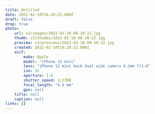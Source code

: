 ```yaml
---
title: Untitled
date: 2022-02-10T16:28:22.000Z
draft: false
drop: true
photo:
    url: s3/images/2022-02-10-08-28-22.jpg
    thumb: s3/thumbs/2022-02-10-08-28-22.jpg
    preview: s3/previews/2022-02-10-08-28-22.jpg
    created: 2022-02-10T16:28:22.000Z
    exif:
        make: Apple
        model: "iPhone 12 mini"
        lens: "iPhone 12 mini back dual wide camera 4.2mm f/1.6"
        iso: 32
        aperture: 1.6
        shutter_speed: 1/2398
        focal_length: "4.2 mm"
        gps: null
    title: null
    caption: null
links: []
---
```


